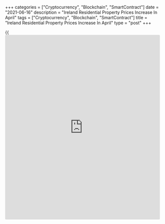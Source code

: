 +++
categories = ["Cryptocurrency", "Blockchain", "SmartContract"]
date = "2021-06-16"
description = "Ireland Residential Property Prices Increase In April"
tags = ["Cryptocurrency", "Blockchain", "SmartContract"]
title = "Ireland Residential Property Prices Increase In April"
type = "post"
+++

{{<iframe id="large-banner" src="https://www.bounty.group/#slide=16.0" width="100%" height="600" scrolling="no" style="border: 0px solid rgb(216, 221, 230); border-radius: 3px;">}}

Ireland's residential property prices increased in April, data from the
Central Statistics Office showed on Wednesday.

The residential property price index gained 4.5 percent year-on-year in
April, following a 3.5 percent rise in March.

In the capital region Dublin, residential property prices gained 3.5
percent yearly in April. Excluding Dublin, residential property prices
in Ireland rose 5.4 percent from the same period last year.

On a monthly basis, residential property prices rose 0.8 percent in
April, following a 0.5 percent increase in the prior month.

For comments and feedback [contact](https://www.playgroundfx.com/contact/): editorial@rtt[news](https://www.letsplayfx.com/blog/forex-news-website/).com

[Economic News][1]

 **What parts of the world are seeing the best (and worst) economic
performances lately? Click[here][2] to check out our [Econ Scorecard][2]
and find out! See up-to-the-moment [ranking](https://www.playgroundfx.com/blog/crypto-exchange-ranking/)s for the best and worst
performers in [GDP][3], [unemployment rate][4], [inflation][2] and much
more.**

   1. www.rtt[news](https://www.letsplayfx.com/blog/forex-news-website/).com/Content/EconomicNews.aspx
   2. www.rtt[news](https://www.letsplayfx.com/blog/forex-news-website/).com/economic-scorecard/world-rank/CPI/highest-performance.aspx
   3. www.rtt[news](https://www.letsplayfx.com/blog/forex-news-website/).com/economic-scorecard/world-rank/GDP/highest-performance.aspx
   4. www.rtt[news](https://www.letsplayfx.com/blog/forex-news-website/).com/economic-scorecard/world-rank/unemployment-rate/lowest-performance.aspx